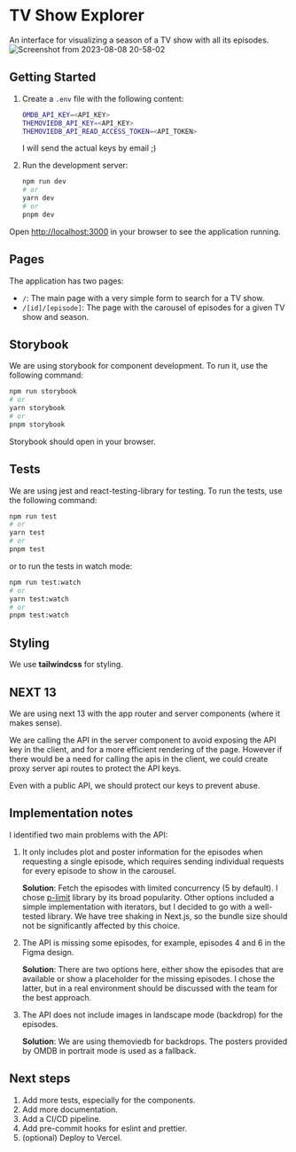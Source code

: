 # TV Show Explorer
An interface for visualizing a season of a TV show with all its episodes.
![Screenshot from 2023-08-08 20-58-02](https://github.com/atscub/bravoure-tvshow-explorer/assets/29891965/21431169-8938-4251-b430-a2e2da9ff92e)


## Getting Started

1. Create a `.env` file with the following content:

   ```bash
   OMDB_API_KEY=<API_KEY>
   THEMOVIEDB_API_KEY=<API_KEY>
   THEMOVIEDB_API_READ_ACCESS_TOKEN=<API_TOKEN>
   ```

   I will send the actual keys by email ;)

1. Run the development server:

   ```bash
   npm run dev
   # or
   yarn dev
   # or
   pnpm dev
   ```

Open [http://localhost:3000](http://localhost:3000) in your browser to see the application running.

## Pages

The application has two pages:

- `/`: The main page with a very simple form to search for a TV show.
- `/[id]/[episode]`: The page with the carousel of episodes for a given TV show and season.

## Storybook

We are using storybook for component development. To run it, use the following command:

```bash
npm run storybook
# or
yarn storybook
# or
pnpm storybook
```

Storybook should open in your browser.

## Tests

We are using jest and react-testing-library for testing. To run the tests, use the following command:

```bash
npm run test
# or
yarn test
# or
pnpm test
```

or to run the tests in watch mode:

```bash
npm run test:watch
# or
yarn test:watch
# or
pnpm test:watch
```

## Styling

We use **tailwindcss** for styling.

## NEXT 13

We are using next 13 with the app router and server components (where it makes sense).

We are calling the API in the server component to avoid exposing the API key in the client, and for a more efficient rendering of the page. However if there would be a need for calling the apis in the client, we could create proxy server api routes to protect the API keys.

Even with a public API, we should protect our keys to prevent abuse.

## Implementation notes

I identified two main problems with the API:

1. It only includes plot and poster information for the episodes when requesting a single episode, which requires sending individual requests for every episode to show in the carousel.

   **Solution**: Fetch the episodes with limited concurrency (5 by default). I chose [p-limit](https://github.com/sindresorhus/p-limit) library by its broad popularity. Other options included a simple implementation with iterators, but I decided to go with a well-tested library. We have tree shaking in Next.js, so the bundle size should not be significantly affected by this choice.

1. The API is missing some episodes, for example, episodes 4 and 6 in the Figma design.

   **Solution**: There are two options here, either show the episodes that are available or show a placeholder for the missing episodes. I chose the latter, but in a real environment should be discussed with the team for the best approach.

1. The API does not include images in landscape mode (backdrop) for the episodes.

   **Solution**: We are using themoviedb for backdrops. The posters provided by OMDB in portrait mode is used as a fallback.

## Next steps

1. Add more tests, especially for the components.
1. Add more documentation.
1. Add a CI/CD pipeline.
1. Add pre-commit hooks for eslint and prettier.
1. (optional) Deploy to Vercel.
